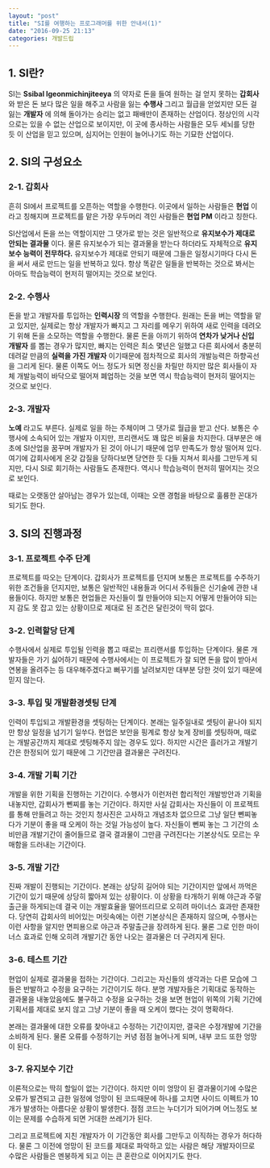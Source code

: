 ```yaml
---
layout: "post"
title: "SI를 여행하는 프로그래머를 위한 안내서(1)"
date: "2016-09-25 21:13"
categories: 개발드립
---
```

## 1. SI란?

SI는 **Ssibal Igeonmichinjiteeya** 의 약자로 돈을 들여 원하는 걸 얻지 못하는 **갑회사** 와 받은 돈 보다 많은 일을 해주고 사람을 잃는 **수행사** 그리고 월급을 얻었지만 모든 걸 잃는 **개발자** 에 의해 돌아가는 승리는 없고 패배만이 존재하는 산업이다. 정상인의 시각으로는 있을 수 없는 산업으로 보이지만, 이 곳에 종사하는 사람들은 모두 세뇌를 당한 듯 이 산업을 믿고 있으며, 심지어는 인원이 늘어나기도 하는 기묘한 산업이다.

## 2. SI의 구성요소

### 2-1. 갑회사

흔히 SI에서 프로젝트를 오픈하는 역할을 수행한다. 이곳에서 일하는 사람들은 **현업** 이라고 칭해지며 프로젝트를 맡은 가장 우두머리 격인 사람들은 **현업 PM** 이라고 칭한다.

SI산업에서 돈을 쓰는 역할이지만 그 댓가로 받는 것은 일반적으로 **유지보수가 제대로 안되는 결과물** 이다. 물론 유지보수가 되는 결과물을 받는다 하더라도 자체적으로 **유지보수 능력이 전무하다.** 유지보수가 제대로 안되기 때문에 그들은 일정시기마다 다시 돈을 써서 새로 만드는 일을 반복하고 있다. 항상 똑같은 일들을 반복하는 것으로 봐서는 아마도 학습능력이 현저히 떨어지는 것으로 보인다.

### 2-2. 수행사

돈을 받고 개발자를 투입하는 **인력시장** 의 역할을 수행한다. 원래는 돈을 버는 역할을 맡고 있지만, 실제로는 항상 개발자가 빠지고 그 자리를 메우기 위하여 새로 인력을 데려오기 위해 돈을 소모하는 역할을 수행한다. 물론 돈을 아끼기 위하여 **연차가 낮거나 신입 개발자** 를 뽑는 경우가 많지만, 빠지는 인력은 최소 몇년은 일했고 다른 회사에서 충분히 데려갈 만큼의 **실력을 가진 개발자** 이기때문에 점차적으로 회사의 개발능력은 하향곡선을 그리게 된다. 물론 이쪽도 어느 정도가 되면 정신을 차릴만 하지만 많은 회사들이 자체 개발능력이 바닥으로 떨어져 폐업하는 것을 보면 역시 학습능력이 현저히 떨어지는 것으로 보인다.

### 2-3. 개발자

**노예** 라고도 부른다. 실제로 일을 하는 주체이며 그 댓가로 월급을 받고 산다. 보통은 수행사에 소속되어 있는 개발자 이지만, 프리랜서도 꽤 많은 비율을 차지한다. 대부분은 애초에 SI산업을 꿈꾸며 개발자가 된 것이 아니기 때문에 업무 만족도가 항상 떨어져 있다. 여기에 갑회사에게 온갖 갑질을 당하다보면 당연한 듯 다들 지쳐서 회사를 그만두게 되지만, 다시 SI로 회기하는 사람들도 존재한다. 역시나 학습능력이 현저히 떨어지는 것으로 보인다.

때로는 오랫동안 살아남는 경우가 있는데, 이때는 오랜 경험을 바탕으로 훌륭한 꼰대가 되기도 한다.

## 3. SI의 진행과정

### 3-1. 프로젝트 수주 단계

프로젝트를 따오는 단계이다. 갑회사가 프로젝트를 던지며 보통은 프로젝트를 수주하기 위한 조건들을 던지지만, 보통은 일반적인 내용들과 어디서 주워들은 신기술에 관한 내용들이다. 하지만 보통은 현업들은 자신들이 뭘 만들어야 되는지 어떻게 만들어야 되는지 감도 못 잡고 있는 상황이므로 제대로 된 조건은 달린것이 딱히 없다.

### 3-2. 인력할당 단계

수행사에서 실제로 투입될 인력을 뽑고 때로는 프리랜서를 투입하는 단계이다. 물론 개발자들은 가기 싫어하기 때문에 수행사에서는 이 프로젝트가 잘 되면 돈을 많이 받아서 연봉을 올려주는 등 대우해주겠다고 뻐꾸기를 날려보지만 대부분 당한 것이 있기 때문에 믿지 않는다.

### 3-3. 투입 및 개발환경셋팅 단계

인력이 투입되고 개발환경을 셋팅하는 단계이다. 본래는 일주일내로 셋팅이 끝나야 되지만 항상 일정을 넘기기 일쑤다. 현업은 보안을 핑계로 항상 늦게 장비를 셋팅하며, 때로는 개발공간까지 제대로 셋팅해주지 않는 경우도 있다. 하지만 시간은 흘러가고 개발기간은 한정되어 있기 때문에 그 기간만큼 결과물은 구려진다.

### 3-4. 개발 기획 기간

개발을 위한 기획을 진행하는 기간이다. 수행사가 이런저런 합리적인 개발방안과 기획을 내놓지만, 갑회사가 뻰찌를 놓는 기간이다. 하지만 사실 갑회사는 자신들이 이 프로젝트를 통해 만들려고 하는 것인지 청사진은 고사하고 개념조차 없으므로 그냥 일단 뻰찌놓다가 기분이 좋을 때 오케이 하는 것일 가능성이 높다. 자신들이 뻰찌 놓는 그 기간의 소비만큼 개발기간이 줄어들므로 결국 결과물이 그만큼 구려진다는 기본상식도 모르는 우매함을 드러내는 기간이다.

### 3-5. 개발 기간

진짜 개발이 진행되는 기간이다. 본래는 상당히 길어야 되는 기간이지만 앞에서 까먹은 기간이 있기 때문에 상당히 짧아져 있는 상황이다. 이 상황을 타개하기 위해 야근과 주말출근을 하게되는데 결국 이는 개발효율을 떨어뜨리므로 오히려 마이너스 효과만 존재한다. 당연히 갑회사의 비어있는 머릿속에는 이런 기본상식은 존재하지 않으며, 수행사는 이런 사항을 알지만 면피용으로 야근과 주말출근을 장려하게 된다. 물론 그로 인한 마이너스 효과로 인해 오히려 개발기간 동안 나오는 결과물은 더 구려지게 된다.

### 3-6. 테스트 기간

현업이 실제로 결과물을 접하는 기간이다. 그리고는 자신들의 생각과는 다른 모습에 그들은 반발하고 수정을 요구하는 기간이기도 하다. 분명 개발자들은 기획대로 동작하는 결과물을 내놓았음에도 불구하고 수정을 요구하는 것을 보면 현업이 위쪽의 기획 기간에 기획서를 제대로 보지 않고 그냥 기분이 좋을 때 오케이 했다는 것이 명확하다.

본래는 결과물에 대한 오류를 찾아내고 수정하는 기간이지만, 결국은 수정개발에 기간을 소비하게 된다. 물론 오류를 수정하기는 커녕 점점 늘어나게 되며, 내부 코드 또한 엉망이 된다.

### 3-7. 유지보수 기간

이론적으로는 딱히 할일이 없는 기간이다. 하지만 이미 엉망이 된 결과물이기에 수많은 오류가 발견되고 급한 일정에 엉망이 된 코드때문에 하나를 고치면 사이드 이펙트가 10개가 발생하는 아름다운 상황이 발생한다. 점점 코드는 누더기가 되어가며 어느정도 보이는 문제를 수습하게 되면 거대한 쓰레기가 된다.

그리고 프로젝트에 지친 개발자가 이 기간동안 회사를 그만두고 이직하는 경우가 허다하다. 물론 그 이전에 엉망이 된 코드를 제대로 파악하고 있는 사람은 해당 개발자이므로 수많은 사람들은 멘붕하게 되고 이는 큰 혼란으로 이어지기도 한다.
